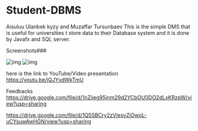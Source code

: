 # Student-DBMS
Aisuluu Ulanbek kyzy and Muzaffar Tursunbaev
This is the simple DMS that is useful for universities t store data to their Database system and it is done by Javafx and SQL server.

Screenshots###

![img](https://imgur.com/D0Dah70.png)
![img](https://imgur.com/i0ujscl.png)


here is the link to YouTube/Video presentation
https://youtu.be/jQJYvdWkTmU

Feedbacks 
https://drive.google.com/file/d/1nZiieg95jnm29d2YCbOU0DO2dLxKRzpW/view?usp=sharing

https://drive.google.com/file/d/1Q5SBCry2zVlesyZiOwoL-uCYsuwAwHGN/view?usp=sharing
